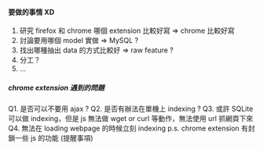 #### 要做的事情 XD
1. 研究 firefox 和 chrome 哪個 extension 比較好寫 => chrome 比較好寫
2. 討論要用哪個 model 實做 => MySQL ?
3. 找出哪種抽出 data 的方式比較好 => raw feature ?
4. 分工？
5. ...

##### chrome extension 遇到的問題
Q1. 是否可以不要用 ajax ?
Q2. 是否有辦法在單機上 indexing ?
Q3. 或許 SQLite 可以做 indexing，但是 js 無法做 wget or curl 等動作，無法使用 url 抓網頁下來
Q4. 無法在 loading webpage 的時候立刻 indexing
p.s. chrome extension 有封鎖一些 js 的功能 (提醒事項)

